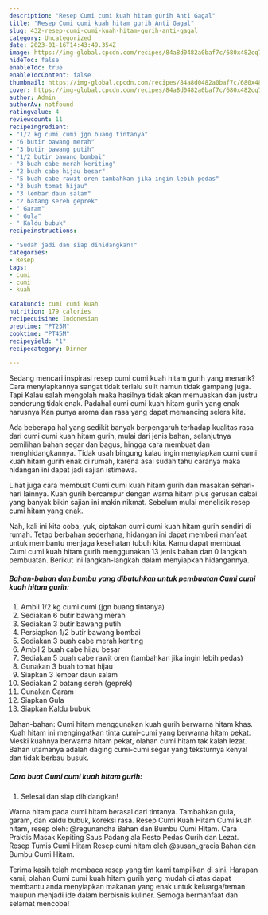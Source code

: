 ```yaml
---
description: "Resep Cumi cumi kuah hitam gurih Anti Gagal"
title: "Resep Cumi cumi kuah hitam gurih Anti Gagal"
slug: 432-resep-cumi-cumi-kuah-hitam-gurih-anti-gagal
category: Uncategorized
date: 2023-01-16T14:43:49.354Z
image: https://img-global.cpcdn.com/recipes/84a8d0482a0baf7c/680x482cq70/cumi-cumi-kuah-hitam-gurih-foto-resep-utama.jpg
hideToc: false
enableToc: true
enableTocContent: false
thumbnail: https://img-global.cpcdn.com/recipes/84a8d0482a0baf7c/680x482cq70/cumi-cumi-kuah-hitam-gurih-foto-resep-utama.jpg
cover: https://img-global.cpcdn.com/recipes/84a8d0482a0baf7c/680x482cq70/cumi-cumi-kuah-hitam-gurih-foto-resep-utama.jpg
author: Admin
authorAv: notfound
ratingvalue: 4
reviewcount: 11
recipeingredient:
- "1/2 kg cumi cumi jgn buang tintanya"
- "6 butir bawang merah"
- "3 butir bawang putih"
- "1/2 butir bawang bombai"
- "3 buah cabe merah keriting"
- "2 buah cabe hijau besar"
- "5 buah cabe rawit oren tambahkan jika ingin lebih pedas"
- "3 buah tomat hijau"
- "3 lembar daun salam"
- "2 batang sereh geprek"
- " Garam"
- " Gula"
- " Kaldu bubuk"
recipeinstructions:

- "Sudah jadi dan siap dihidangkan!"
categories:
- Resep
tags:
- cumi
- cumi
- kuah

katakunci: cumi cumi kuah 
nutrition: 179 calories
recipecuisine: Indonesian
preptime: "PT25M"
cooktime: "PT45M"
recipeyield: "1"
recipecategory: Dinner

---
```



Sedang mencari inspirasi resep cumi cumi kuah hitam gurih yang menarik? Cara menyiapkannya sangat tidak terlalu sulit namun tidak gampang juga. Tapi Kalau salah mengolah maka hasilnya tidak akan memuaskan dan justru cenderung tidak enak. Padahal cumi cumi kuah hitam gurih yang enak harusnya Kan punya aroma dan rasa yang dapat memancing selera kita.


Ada beberapa hal yang sedikit banyak berpengaruh terhadap kualitas rasa dari cumi cumi kuah hitam gurih, mulai dari jenis bahan, selanjutnya pemilihan bahan segar dan bagus, hingga cara membuat dan menghidangkannya. Tidak usah bingung kalau ingin menyiapkan cumi cumi kuah hitam gurih enak di rumah, karena asal sudah tahu caranya maka hidangan ini dapat jadi sajian istimewa.

Lihat juga cara membuat Cumi cumi kuah hitam gurih dan masakan sehari-hari lainnya. Kuah gurih bercampur dengan warna hitam plus gerusan cabai yang banyak bikin sajian ini makin nikmat. Sebelum mulai menelisik resep cumi hitam yang enak.


Nah, kali ini kita coba, yuk, ciptakan cumi cumi kuah hitam gurih sendiri di rumah. Tetap berbahan sederhana, hidangan ini dapat memberi manfaat untuk membantu menjaga kesehatan tubuh kita. Kamu dapat membuat Cumi cumi kuah hitam gurih menggunakan 13 jenis bahan dan 0 langkah pembuatan. Berikut ini langkah-langkah dalam menyiapkan hidangannya.

<!--inarticleads1-->

##### Bahan-bahan dan bumbu yang dibutuhkan untuk pembuatan Cumi cumi kuah hitam gurih:

1. Ambil 1/2 kg cumi cumi (jgn buang tintanya)
1. Sediakan 6 butir bawang merah
1. Sediakan 3 butir bawang putih
1. Persiapkan 1/2 butir bawang bombai
1. Sediakan 3 buah cabe merah keriting
1. Ambil 2 buah cabe hijau besar
1. Sediakan 5 buah cabe rawit oren (tambahkan jika ingin lebih pedas)
1. Gunakan 3 buah tomat hijau
1. Siapkan 3 lembar daun salam
1. Sediakan 2 batang sereh (geprek)
1. Gunakan  Garam
1. Siapkan  Gula
1. Siapkan  Kaldu bubuk


Bahan-bahan: Cumi hitam menggunakan kuah gurih berwarna hitam khas. Kuah hitam ini mengingatkan tinta cumi-cumi yang berwarna hitam pekat. Meski kuahnya berwarna hitam pekat, olahan cumi hitam tak kalah lezat. Bahan utamanya adalah daging cumi-cumi segar yang teksturnya kenyal dan tidak berbau busuk. 

<!--inarticleads2-->

##### Cara buat Cumi cumi kuah hitam gurih:


1. Selesai dan siap dihidangkan!

Warna hitam pada cumi hitam berasal dari tintanya. Tambahkan gula, garam, dan kaldu bubuk, koreksi rasa. Resep Cumi Kuah Hitam Cumi kuah hitam, resep oleh: @regunancha Bahan dan Bumbu Cumi Hitam. Cara Praktis Masak Kepiting Saus Padang ala Resto Pedas Gurih dan Lezat. Resep Tumis Cumi Hitam Resep cumi hitam oleh @susan_gracia Bahan dan Bumbu Cumi Hitam. 

Terima kasih telah membaca resep yang tim kami tampilkan di sini. Harapan kami, olahan Cumi cumi kuah hitam gurih yang mudah di atas dapat membantu anda menyiapkan makanan yang enak untuk keluarga/teman maupun menjadi ide dalam berbisnis kuliner. Semoga bermanfaat dan selamat mencoba!
